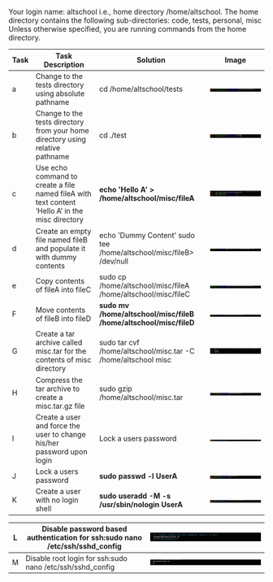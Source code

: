 Your login name: altschool i.e., home directory /home/altschool. The home directory contains the following sub-directories: code, tests, personal, misc Unless otherwise specified, you are running commands from the home directory.

| Task | Task Description                                                                                  | Solution                                                                | Image                                              |
| ---- | ------------------------------------------------------------------------------------------------- | ----------------------------------------------------------------------- | -------------------------------------------------- |
| a    | Change to the tests directory using absolute pathname                                             | cd /home/altschool/tests                                                | ![1707563286385](image/assignment/1707563286385.png) |
| b    | Change to the tests directory from your home directory using relative pathname                    | cd ./test                                                               | ![1707564004682](image/assignment/1707564004682.png) |
| c    | Use echo command to create a file named fileA with text content ‘Hello A’ in the misc directory | **echo 'Hello A' > /home/altschool/misc/fileA**                   | ![1707564593485](image/assignment/1707564593485.png) |
| d    | Create an empty file named fileB and populate it with dummy contents                              | echo 'Dummy Content' sudo tee /home/altschool/misc/fileB> /dev/null     | ![1707566083429](image/assignment/1707566083429.png) |
| e    | Copy contents of fileA into fileC                                                                 | sudo cp /home/altschool/misc/fileA /home/altschool/misc/fileC           | ![1707566164453](image/assignment/1707566164453.png) |
| F    | Move contents of fileB into fileD                                                                 | **sudo mv /home/altschool/misc/fileB /home/altschool/misc/fileD** | ![1707566681325](image/assignment/1707566681325.png) |
| G    | Create a tar archive called misc.tar for the contents of misc directory                           | sudo tar cvf /home/altschool/misc.tar -C /home/altschool misc           | ![1707566823428](image/assignment/1707566823428.png) |
| H    | Compress the tar archive to create a misc.tar.gz file                                             | sudo gzip /home/altschool/misc.tar                                      | ![1707567266311](image/assignment/1707567266311.png) |
| I    | Create a user and force the user to change his/her password upon login                            | Lock a users password                                                   | ![1707568342239](image/assignment/1707568342239.png) |
| J    | Lock a users password                                                                             | **sudo passwd -l UserA**                                          | ![1707568543340](image/assignment/1707568543340.png) |
| K    | Create a user with no login shell                                                                 | **sudo useradd -M -s /usr/sbin/nologin UserA**                    | ![1707568801868](image/assignment/1707568801868.png) |

| L | Disable password based authentication for ssh:**sudo nano /etc/ssh/sshd_config** | ![1707569076239](image/assignment/1707569076239.png) |
| - | -------------------------------------------------------------------------------------- | -------------------------------------------------- |
| M | Disable root login for ssh:sudo nano /etc/ssh/sshd_config                              | ![1707569216507](image/assignment/1707569216507.png) |

